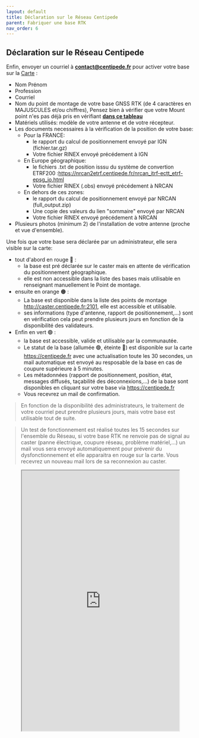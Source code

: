 ```yaml
---
layout: default
title: Déclaration sur le Réseau Centipede
parent: Fabriquer une base RTK
nav_order: 6
---
```


## Déclaration sur le Réseau Centipede

Enfin, envoyer un courriel à [**contact@centipede.fr**](mailto:contact@centipede.fr) pour activer votre base sur la [Carte](https://centipede.fr) :

* Nom Prénom
* Profession
* Courriel
* Nom du point de montage de votre base GNSS RTK (de 4 caractères en MAJUSCULES et/ou chiffres), Pensez bien à vérifier que votre Mount point n'es pas déjà pris en vérifiant **[dans ce tableau](https://logs.centipede.fr/d/eQQ2q6_4k/mount-point?orgId=1&viewPanel=2)**
* Matériels utilisés: modèle de votre antenne et de votre récepteur.
* Les documents necessaires à la vérification de la position de votre base:
  * Pour la FRANCE:
    * le rapport du calcul de positionnement envoyé par IGN (fichier.tar.gz)
    * Votre fichier RINEX envoyé précédement à IGN
  * En Europe géographique:
    * le fichiers .txt de position isssu du système de convertion ETRF200 :https://nrcan2etrf.centipede.fr/nrcan_itrf-ectt_etrf-epsg_io.html
    * Votre fichier RINEX (.obs) envoyé précédement à NRCAN
  * En dehors de ces zones:
    * le rapport du calcul de positionnement envoyé par NRCAN (full_output.zip)
    * Une copie des valeurs du lien "sommaire" envoyé par NRCAN
    * Votre fichier RINEX envoyé précédement à NRCAN
* Plusieurs photos (minimum 2) de l'installation de votre antenne (proche et vue d'ensemble).

Une fois que votre base sera déclarée par un administrateur, elle sera visible sur la carte:
* tout d'abord en rouge 🔴 : 
  * la base est pré déclarée sur le caster mais en attente de vérification du positionnement géographique.
  * elle est non accessible dans la liste des bases mais utilisable en renseignant manuellement le Point de montage.
* ensuite en orange 🟠 : 
  * La base est disponible dans la liste des points de montage http://caster.centipede.fr:2101, elle est accessible et utilisable.
  * ses informations (type d'antenne, rapport de positionnement,...) sont en vérification cela peut prendre plusieurs jours en fonction de la disponibilité des validateurs.
* Enfin en vert 🟢 : 
  * la base est accessible, valide et utilisable par la communautée.
  * Le statut de la base (allumée 🟢, éteinte 🔴) est disponible sur la carte https://centipede.fr avec une actualisation toute les 30 secondes, un mail automatique est envoyé au resposable de la base en cas de coupure supérieure à 5 minutes.
  * Les métadonnées (rapport de positionnement, position, état, messages diffusés, taçabilité des déconnexions,...) de la base sont disponibles en cliquant sur votre base via https://centipede.fr
  * Vous recevrez un mail de confirmation.

> En fonction de la disponibilité des administrateurs, le traitement de votre courriel peut prendre plusieurs jours, mais votre base est utilisable tout de suite.

> Un test de fonctionnement est réalisé toutes les 15 secondes sur l'ensemble du Réseau, si votre base RTK ne renvoie pas de signal au caster (panne électrique, coupure réseau, problème matériel,...) un mail vous sera envoyé automatiquement pour prévenir du dysfonctionnement et elle apparaitra en rouge sur la carte. Vous recevrez un nouveau mail lors de sa reconnexion au caster.


<figure class="map">
  <iframe src="https://centipede.fr/index.php/view/map/?repository=cent&project=centipede" width="100%" height="700" allowfullscreen="true"> </iframe>
</figure>
